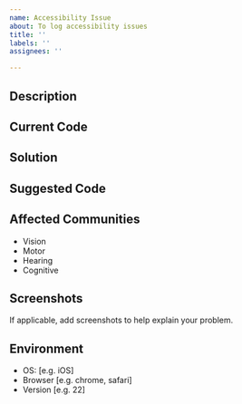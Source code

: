 ```yaml
---
name: Accessibility Issue
about: To log accessibility issues
title: ''
labels: ''
assignees: ''

---
```


## Description

## Current Code

## Solution

## Suggested Code

## Affected Communities
* Vision
* Motor
* Hearing
* Cognitive

## Screenshots
If applicable, add screenshots to help explain your problem.

## Environment
 - OS: [e.g. iOS]
 - Browser [e.g. chrome, safari]
 - Version [e.g. 22]
